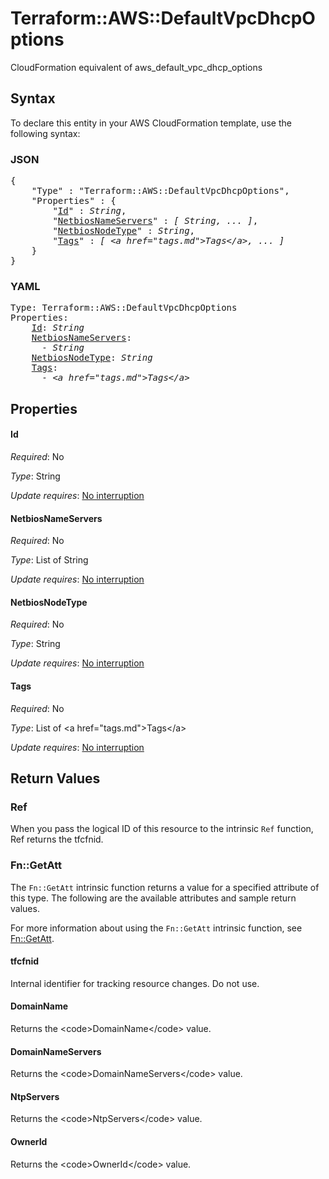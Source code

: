 # Terraform::AWS::DefaultVpcDhcpOptions

CloudFormation equivalent of aws_default_vpc_dhcp_options

## Syntax

To declare this entity in your AWS CloudFormation template, use the following syntax:

### JSON

<pre>
{
    "Type" : "Terraform::AWS::DefaultVpcDhcpOptions",
    "Properties" : {
        "<a href="#id" title="Id">Id</a>" : <i>String</i>,
        "<a href="#netbiosnameservers" title="NetbiosNameServers">NetbiosNameServers</a>" : <i>[ String, ... ]</i>,
        "<a href="#netbiosnodetype" title="NetbiosNodeType">NetbiosNodeType</a>" : <i>String</i>,
        "<a href="#tags" title="Tags">Tags</a>" : <i>[ &lt;a href=&#34;tags.md&#34;&gt;Tags&lt;/a&gt;, ... ]</i>
    }
}
</pre>

### YAML

<pre>
Type: Terraform::AWS::DefaultVpcDhcpOptions
Properties:
    <a href="#id" title="Id">Id</a>: <i>String</i>
    <a href="#netbiosnameservers" title="NetbiosNameServers">NetbiosNameServers</a>: <i>
      - String</i>
    <a href="#netbiosnodetype" title="NetbiosNodeType">NetbiosNodeType</a>: <i>String</i>
    <a href="#tags" title="Tags">Tags</a>: <i>
      - &lt;a href=&#34;tags.md&#34;&gt;Tags&lt;/a&gt;</i>
</pre>

## Properties

#### Id

_Required_: No

_Type_: String

_Update requires_: [No interruption](https://docs.aws.amazon.com/AWSCloudFormation/latest/UserGuide/using-cfn-updating-stacks-update-behaviors.html#update-no-interrupt)

#### NetbiosNameServers

_Required_: No

_Type_: List of String

_Update requires_: [No interruption](https://docs.aws.amazon.com/AWSCloudFormation/latest/UserGuide/using-cfn-updating-stacks-update-behaviors.html#update-no-interrupt)

#### NetbiosNodeType

_Required_: No

_Type_: String

_Update requires_: [No interruption](https://docs.aws.amazon.com/AWSCloudFormation/latest/UserGuide/using-cfn-updating-stacks-update-behaviors.html#update-no-interrupt)

#### Tags

_Required_: No

_Type_: List of &lt;a href=&#34;tags.md&#34;&gt;Tags&lt;/a&gt;

_Update requires_: [No interruption](https://docs.aws.amazon.com/AWSCloudFormation/latest/UserGuide/using-cfn-updating-stacks-update-behaviors.html#update-no-interrupt)

## Return Values

### Ref

When you pass the logical ID of this resource to the intrinsic `Ref` function, Ref returns the tfcfnid.

### Fn::GetAtt

The `Fn::GetAtt` intrinsic function returns a value for a specified attribute of this type. The following are the available attributes and sample return values.

For more information about using the `Fn::GetAtt` intrinsic function, see [Fn::GetAtt](https://docs.aws.amazon.com/AWSCloudFormation/latest/UserGuide/intrinsic-function-reference-getatt.html).

#### tfcfnid

Internal identifier for tracking resource changes. Do not use.

#### DomainName

Returns the &lt;code&gt;DomainName&lt;/code&gt; value.

#### DomainNameServers

Returns the &lt;code&gt;DomainNameServers&lt;/code&gt; value.

#### NtpServers

Returns the &lt;code&gt;NtpServers&lt;/code&gt; value.

#### OwnerId

Returns the &lt;code&gt;OwnerId&lt;/code&gt; value.

